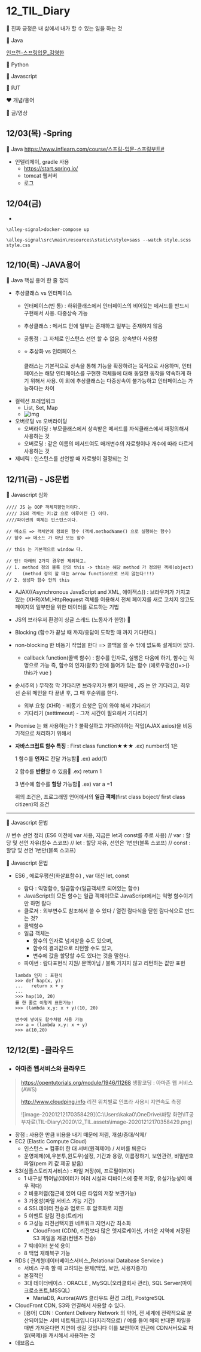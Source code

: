 # 12_TIL_Diary

:apple: 진짜 긍정은 내 삶에서 내가 할 수 있는 일을 하는 것

:purple_heart: Java

[인프런-스프링입문_김영한](https://www.inflearn.com/course/%EC%8A%A4%ED%94%84%EB%A7%81-%EC%9E%85%EB%AC%B8-%EC%8A%A4%ED%94%84%EB%A7%81%EB%B6%80%ED%8A%B8#)

:green_heart: Python

:black_heart: Javascript

:handshake: PJT

:heart: 개념/용어

:blue_heart: 글/영상



## 12/03(목) -Spring

:purple_heart: Java  https://www.inflearn.com/course/스프링-입문-스프링부트#

- 인텔리제이, gradle 사용
  - https://start.spring.io/
  - tomcat 웹서버
  - 로그



## 12/04(금)

- 

```
\alley-signal>docker-compose up

\alley-signal\src\main\resources\static\style>sass --watch style.scss style.css
```



## 12/10(목) -JAVA용어

 :purple_heart: Java 핵심 용어 한 줄 정리

- 추상클래스 vs 인터페이스
  - 인터페이스(빈 통) : 하위클래스에서 인터페이스의 비어있는 메서드를 반드시 구현해서 사용. 다중상속 가능
  
  - 추상클래스 : 메서드 안에 일부는 존재하고 일부는 존재하지 않음
  
  - 공통점 : 그 자체로 인스턴스 선언 할 수 없음. 상속받아 사용함
  
  - :star: 추상화 vs 인터페이스
  
    클래스는 기본적으로 상속을 통해 기능을 확장하려는 목적으로 사용하며,
    인터페이스는 해당 인터페이스를 구현한 객체들에 대해 동일한 동작을 약속하게 하기 위해서 사용.
    이 외에 추상클래스는 다중상속이 불가능하고 인터페이스는 가능하다는 차이
- 컬렉션 프레임워크
  - List, Set, Map
  - ![img](https://t1.daumcdn.net/cfile/tistory/99B88F3E5AC70FB419)
- 오버로딩 vs 오버라이딩
  - 오버라이딩 : 부모클래스에서 상속받은 메서드를 자식클래스에서 재정의해서 사용하는 것
  - 오버로딩 : 같은 이름의 메서드여도 매개변수의 자료형이나 개수에 따라 다르게 사용하는 것
- 제네릭 : 인스턴스를 선언할 때 자료형이 결정되는 것



## 12/11(금) - JS문법

:black_heart:  Javascript 심화

    //// JS 는 OOP 객체지향언어이다.
    //// JS의 객체는 키:값 으로 이루어진 {} 이다.
    ////파이썬의 객체는 인스턴스이다.
      
    // 메소드 => 객체안에 정의된 함수 (객체.methodName() 으로 실행하는 함수)
    // 함수 => 메소드 가 아닌 모든 함수
    
    // this 는 기본적으로 window 다.
    
    // 단! 아래의 2가지 경우만 제외하고.
    // 1. method 정의 블록 안의 this -> this는 해당 method 가 정의된 객체(object)
    //    (method 정의 할 때는 arrow function으로 쓰지 않는다!!!)
    // 2. 생성자 함수 안의 this
- AJAX((Asynchronous JavaScript and XML, 에이잭스)) : 브라우저가 가지고있는 (XHR)XMLHttpRequest 객체를 이용해서 전체 페이지를 새로 고치지 않고도 페이지의 일부만을 위한 데이터를 로드하는 기법

* JS의 브라우저 환경이 싱글 스레드 (노동자가 한명) :information_desk_person:

* Blocking (함수가 끝날 때 까지/응답이 도착할 때 까지 기다린다.)

* non-blocking 한 비동기 작업을 한다 => 콜백을 쓸 수 밖에 없도록 설계되어 있다.

  * callback function(콜백 함수) : 함수를 인자로, 실행은 다음에 하기, 함수는 익명으로 가능
    즉, 함수의 인자(괄호) 안에 들어가 있는 함수 (에로우펑션()=>{} this가 vue )

* 순서주의 ) 무작정 막 기다리면 브라우저가 뻗기 때문에 , JS 는 안 기다리고, 최우선 순위 메인을 다 끝낸 후, 그 때 후순위를 한다.

  * 외부 요청 (XHR) - 비동기 요청은 답이 와야 해서 기다리기
  * 기다리기 (settimeout) - 그저 시간이 필요해서 기다리기 

  

* Promise 는 왜 사용하는가 ? 불확실하고 기다려야하는 작업(AJAX axios)을 비동기적으로 처리하기 위해서

* **자바스크립트 함수 특징** : First class function★★★  .ex) number의 1은 

  1 함수를 **인자**로 전달 가능함:star2:     .ex) add(1)

  2 함수를 **반환**할 수 있음:star2: 			.ex) return 1

  3 변수에 함수를 **할당** 가능함:star2: 	.ex) var a =1

  위의 조건은, 프로그래밍 언어에서의 **일급 객체**(first class boject/ first class citizen)의 조건

---

:black_heart:  Javascript 문법

// 변수 선언 정리 (ES6 이전에 var 사용, 지금은 let과 const를 주로 사용)
// var : 할당 및 선언 자유(함수 스코프)
// let : 할당 자유, 선언은 1번만(블록 스코프)
// const : 할당 및 선언 1번만(블록 스코프)

:black_heart:  Javascript 문법

- ES6 , 에로우펑션(화살표함수) , var 대신 let, const

  - 람다 : 익명함수, 일급함수(일급객체로 되어있는 함수)
  - JavaScript의 모든 함수는 일급 객체이므로 JavaScript에서는 익명 함수이기만 하면 람다
  - 클로저 : 외부변수도 참조해서 쓸 수 있다 / 열린 람다식을 닫힌 람다식으로 만드는 것?
  - 콜백함수
  - 일급 객체는 
    - 함수의 인자로 넘겨받을 수도 있으며, 
    - 함수의 결과값으로 리턴할 수도 있고, 
    - 변수에 값을 할당할 수도 있다는 것을 말한다.
  - 파이썬 : 람다표현식 지원/ 문맥아님 / 불록 가지지 않고 리턴하는 값만 표현

  ```
  lambda 인자 : 표현식
  >>> def hap(x, y):
  ...   return x + y
  ...
  >>> hap(10, 20)
  를 한 줄로 이렇게 표현가능!
  >>> (lambda x,y: x + y)(10, 20)
  
  변수에 넣어도 함수처럼 사용 가능
  >>> a = (lambda x,y: x + y)
  >>> a(10,20)
  
  ```

  

## 12/12(토) -클라우드

- ### 아마존 웹서비스와 클라우드

> https://opentutorials.org/module/1946/11268 생활코딩 : 아마존 웹 서비스(AWS)
>
> http://www.cloudping.info 리전 위치별로 인프라 사용시 지연속도 측정
>
> ![image-20201212170358429](C:\Users\kaka0\OneDrive\바탕 화면\IT공부자료\TIL-Diary\2020\12_TIL.assets\image-20201212170358429.png)

- 장점 : 사용한 만큼 비용을 내기 때문에 저렴, 개설/증대/삭제/
- EC2 (Elastic Compute Cloud)
  - 인스턴스 = 컴퓨터 한 대 서버(원격제어) / 서버를 띄운다
  - 운영체제(예,우분투,윈도우)설정, 기간과 용량, 이름정하기, 보안관련, 비밀번호파일(pem 키 값 제공 받음)
- S3(심플스토리지서비스) : 파일 저장(예, 프로필이미지)
  - 1 내구성 뛰어남(데이터가 여러 시설과 디바이스에 중복 저장, 유실가능성이 매우 적다)
  - 2 비용저렴(접근에 있어 다른 타입의 저장 보관가능) 
  - 3 가용성(파일 서비스 가능 기간)
  - 4 SSL데이터 전송과 업로드 후 암호화로 지원
  - 5 이벤트 알림 전송(트리거)
  - 6 고성능 리전선택지원 네트워크 지연시간 최소화
    - CloudFront (CDN), 리전보다 많은 엣지로케이션, 가까운 지역에 저장된 S3 파일을 제공(컨텐츠 전송)
  - 7 빅데이터 분석 용이 
  - 8 백업 재해복구 가능
- RDS ( 관계형데이터베이스서비스_Relational Database Service )
  - 서비스 구축 할 때 고려되는 문제(백업, 보안, 사용자증가)
  - 본질적인  
  - 3대 데이터베이스 : ORACLE , MySQL(오라클회사 관리), SQL Server(마이크로소프트,MSSQL)
    - MariaDB, Aurora(AWS 클라우드 환경 고려), PostgreSQL
- CloudFront CDN, S3와 연결해서 사용할 수 있다. 
  - [용어] CDN : Content Delivery Network 의 약어, 전 세계에 전략적으로 분산되어있는 서버 네트워크입니다(지리적으로) / 예를 들어 해외 반대편 파일을 매번 가져온다면 지연이 생길 것입니다 이를 보안하여 인근에 CDN서버으로 파일(복제)을 캐시해서 사용하는 것
- 데브옵스

